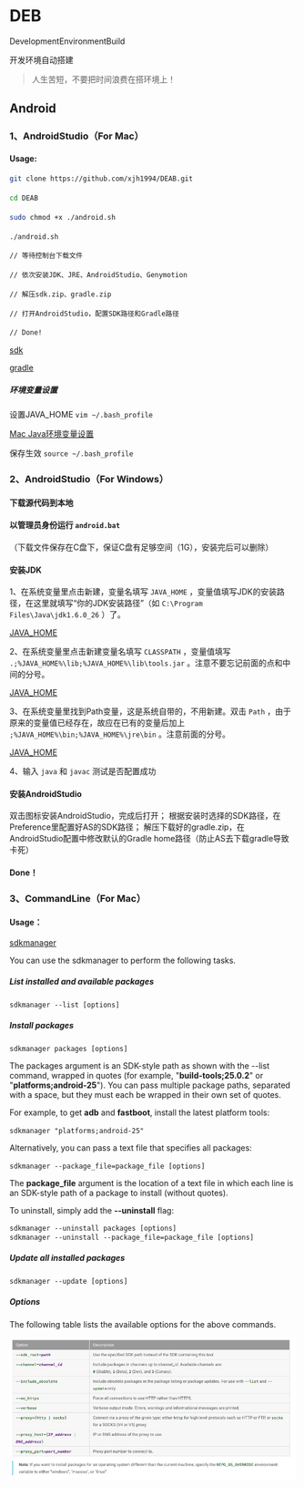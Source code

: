 # DEB
DevelopmentEnvironmentBuild

开发环境自动搭建

> 人生苦短，不要把时间浪费在搭环境上！

## Android

### 1、AndroidStudio（For Mac）

#### Usage:

```  bash
git clone https://github.com/xjh1994/DEAB.git

cd DEAB

sudo chmod +x ./android.sh

./android.sh

// 等待控制台下载文件

// 依次安装JDK、JRE、AndroidStudio、Genymotion

// 解压sdk.zip、gradle.zip

// 打开AndroidStudio，配置SDK路径和Gradle路径

// Done!

```

[sdk](images/sdk.jpeg)

[gradle](images/gradle.jpeg)

##### 环境变量设置

设置JAVA_HOME `vim ~/.bash_profile`

[Mac Java环境变量设置](images/env_mac.jpg)

保存生效 `source ~/.bash_profile`

### 2、AndroidStudio（For Windows）

#### 下载源代码到本地

#### **以管理员身份**运行 `android.bat`

（下载文件保存在C盘下，保证C盘有足够空间（1G），安装完后可以删除）

#### 安装JDK

1、在系统变量里点击新建，变量名填写 `JAVA_HOME` ，变量值填写JDK的安装路径，在这里就填写“你的JDK安装路径”（如 `C:\Program Files\Java\jdk1.6.0_26` ）了。

[JAVA_HOME](images/env_window1.jpg)

2、在系统变量里点击新建变量名填写 `CLASSPATH` ，变量值填写 `.;%JAVA_HOME%\lib;%JAVA_HOME%\lib\tools.jar` 。注意不要忘记前面的点和中间的分号。

[JAVA_HOME](images/env_window2.jpg)

3、在系统变量里找到Path变量，这是系统自带的，不用新建。双击 `Path` ，由于原来的变量值已经存在，故应在已有的变量后加上 `;%JAVA_HOME%\bin;%JAVA_HOME%\jre\bin` 。注意前面的分号。

[JAVA_HOME](images/env_window3.jpg)

4、输入 `java` 和 `javac` 测试是否配置成功

#### 安装AndroidStudio

双击图标安装AndroidStudio，完成后打开；
根据安装时选择的SDK路径，在Preference里配置好AS的SDK路径；
解压下载好的gradle.zip，在AndroidStudio配置中修改默认的Gradle home路径（防止AS去下载gradle导致卡死）

#### Done！

### 3、CommandLine（For Mac）

#### Usage：
[sdkmanager](https://developer.android.google.cn/studio/command-line/sdkmanager.html)

You can use the sdkmanager to perform the following tasks.

##### List installed and available packages
`sdkmanager --list [options]`

##### Install packages
`sdkmanager packages [options]`

The packages argument is an SDK-style path as shown with the --list command, wrapped in quotes (for example, "**build-tools;25.0.2**" or "**platforms;android-25**"). You can pass multiple package paths, separated with a space, but they must each be wrapped in their own set of quotes.

For example, to get **adb** and **fastboot**, install the latest platform tools:

`sdkmanager "platforms;android-25"`

Alternatively, you can pass a text file that specifies all packages:

`sdkmanager --package_file=package_file [options]`

The **package_file** argument is the location of a text file in which each line is an SDK-style path of a package to install (without quotes).

To uninstall, simply add the **--uninstall** flag:

```
sdkmanager --uninstall packages [options]
sdkmanager --uninstall --package_file=package_file [options]
```

##### Update all installed packages
`sdkmanager --update [options]`

##### Options

The following table lists the available options for the above commands.

![Options](images/Options.jpeg)